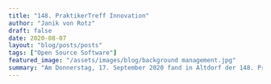 ```yaml
---
title: "148. PraktikerTreff Innovation"
author: "Janik von Rotz"
draft: false
date: 2020-08-07
layout: "blog/posts/posts"
tags: ["Open Source Software"]
featured_image: "/assets/images/blog/background management.jpg"
summary: "Am Donnerstag, 17. September 2020 fand in Altdorf der 148. PraktikerTreff Innovation des ITZ statt. Mint System GmbH ging der Frage nach, ob Open Source für Businessanwendungen eine innovative Entsche..."
---
```


